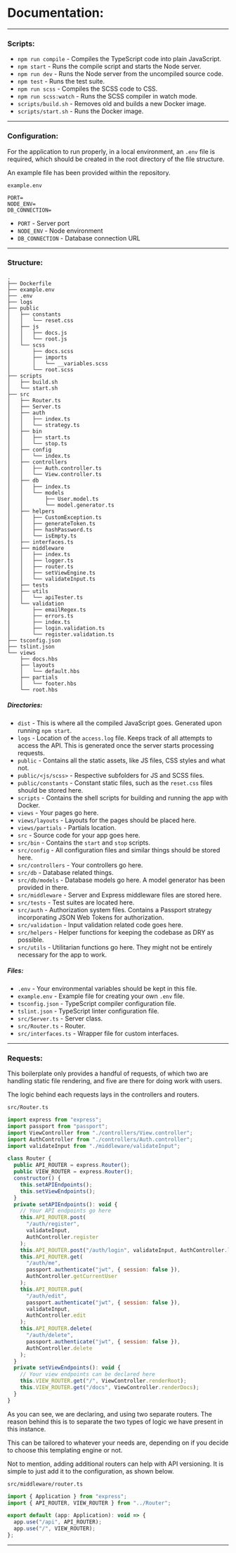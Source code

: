 # Documentation:

---

### Scripts:

- `npm run compile` - Compiles the TypeScript code into plain JavaScript.
- `npm start` - Runs the compile script and starts the Node server.
- `npm run dev` - Runs the Node server from the uncompiled source code.
- `npm test` - Runs the test suite.
- `npm run scss` - Compiles the SCSS code to CSS.
- `npm run scss:watch` - Runs the SCSS compiler in watch mode.
- `scripts/build.sh` - Removes old and builds a new Docker image.
- `scripts/start.sh` - Runs the Docker image.

---

### Configuration:

For the application to run properly, in a local environment, an `.env` file is required, which should be created in the root directory of the file structure.

An example file has been provided within the repository.

`example.env`

```env
PORT=
NODE_ENV=
DB_CONNECTION=
```

- `PORT` - Server port
- `NODE_ENV` - Node environment
- `DB_CONNECTION` - Database connection URL

---

### Structure:

```
.
├── Dockerfile
├── example.env
├── .env
├── logs
├── public
│   ├── constants
│   │   └── reset.css
│   ├── js
│   │   ├── docs.js
│   │   └── root.js
│   └── scss
│       ├── docs.scss
│       ├── imports
│       │   └── __variables.scss
│       └── root.scss
├── scripts
│   ├── build.sh
│   └── start.sh
├── src
│   ├── Router.ts
│   ├── Server.ts
│   ├── auth
│   │   ├── index.ts
│   │   └── strategy.ts
│   ├── bin
│   │   ├── start.ts
│   │   └── stop.ts
│   ├── config
│   │   └── index.ts
│   ├── controllers
│   │   ├── Auth.controller.ts
│   │   └── View.controller.ts
│   ├── db
│   │   ├── index.ts
│   │   └── models
│   │       ├── User.model.ts
│   │       └── model.generator.ts
│   ├── helpers
│   │   ├── CustomException.ts
│   │   ├── generateToken.ts
│   │   ├── hashPassword.ts
│   │   └── isEmpty.ts
│   ├── interfaces.ts
│   ├── middleware
│   │   ├── index.ts
│   │   ├── logger.ts
│   │   ├── router.ts
│   │   ├── setViewEngine.ts
│   │   └── validateInput.ts
│   ├── tests
│   ├── utils
│   │   └── apiTester.ts
│   └── validation
│       ├── emailRegex.ts
│       ├── errors.ts
│       ├── index.ts
│       ├── login.validation.ts
│       └── register.validation.ts
├── tsconfig.json
├── tslint.json
└── views
    ├── docs.hbs
    ├── layouts
    │   └── default.hbs
    ├── partials
    │   └── footer.hbs
    └── root.hbs
```

##### Directories:

- `dist` - This is where all the compiled JavaScript goes. Generated upon running `npm start`.
- `logs` - Location of the `access.log` file. Keeps track of all attempts to access the API. This is generated once the server starts processing requests.
- `public` - Contains all the static assets, like JS files, CSS styles and what not.
- `public/<js/scss>` - Respective subfolders for JS and SCSS files.
- `public/constants` - Constant static files, such as the `reset.css` files should be stored here.
- `scripts` - Contains the shell scripts for building and running the app with Docker.
- `views` - Your pages go here.
- `views/layouts` - Layouts for the pages should be placed here.
- `views/partials` - Partials location.
- `src` - Source code for your app goes here.
- `src/bin` - Contains the `start` and `stop` scripts.
- `src/config` - All configuration files and similar things should be stored here.
- `src/controllers` - Your controllers go here.
- `src/db` - Database related things.
- `src/db/models` - Database models go here. A model generator has been provided in there.
- `src/middleware` - Server and Express middleware files are stored here.
- `src/tests` - Test suites are located here.
- `src/auth` - Authorization system files. Contains a Passport strategy incorporating JSON Web Tokens for authorization.
- `src/validation` - Input validation related code goes here.
- `src/helpers` - Helper functions for keeping the codebase as DRY as possible.
- `src/utils` - Utilitarian functions go here. They might not be entirely necessary for the app to work.

##### Files:

- `.env` - Your environmental variables should be kept in this file.
- `example.env` - Example file for creating your own `.env` file.
- `tsconfig.json` - TypeScript compiler configuration file.
- `tslint.json` - TypeScript linter configuration file.
- `src/Server.ts` - Server class.
- `src/Router.ts` - Router.
- `src/interfaces.ts` - Wrapper file for custom interfaces.

---

### Requests:

This boilerplate only provides a handful of requests, of which two are handling static file rendering, and five are there for doing work with users.

The logic behind each requests lays in the controllers and routers.

`src/Router.ts`

```js
import express from "express";
import passport from "passport";
import ViewController from "./controllers/View.controller";
import AuthController from "./controllers/Auth.controller";
import validateInput from "./middleware/validateInput";

class Router {
  public API_ROUTER = express.Router();
  public VIEW_ROUTER = express.Router();
  constructor() {
    this.setAPIEndpoints();
    this.setViewEndpoints();
  }
  private setAPIEndpoints(): void {
    // Your API endpoints go here
    this.API_ROUTER.post(
      "/auth/register",
      validateInput,
      AuthController.register
    );
    this.API_ROUTER.post("/auth/login", validateInput, AuthController.login);
    this.API_ROUTER.get(
      "/auth/me",
      passport.authenticate("jwt", { session: false }),
      AuthController.getCurrentUser
    );
    this.API_ROUTER.put(
      "/auth/edit",
      passport.authenticate("jwt", { session: false }),
      validateInput,
      AuthController.edit
    );
    this.API_ROUTER.delete(
      "/auth/delete",
      passport.authenticate("jwt", { session: false }),
      AuthController.delete
    );
  }
  private setViewEndpoints(): void {
    // Your view endpoints can be declared here
    this.VIEW_ROUTER.get("/", ViewController.renderRoot);
    this.VIEW_ROUTER.get("/docs", ViewController.renderDocs);
  }
}
```

As you can see, we are declaring, and using two separate routers. The reason behind this is to separate the two types of logic we have present in this instance.

This can be tailored to whatever your needs are, depending on if you decide to choose this templating engine or not.

Not to mention, adding additional routers can help with API versioning. It is simple to just add it to the configuration, as shown below.

`src/middleware/router.ts`

```js
import { Application } from "express";
import { API_ROUTER, VIEW_ROUTER } from "../Router";

export default (app: Application): void => {
  app.use("/api", API_ROUTER);
  app.use("/", VIEW_ROUTER);
};
```

---
